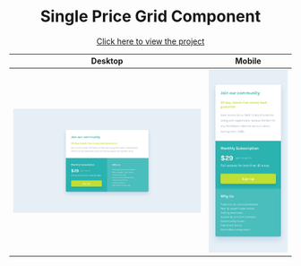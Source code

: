 <h1 align=center>Single Price Grid Component</a></h1>

<p align=center>
    <a target="_blank" href="https://jialatteo.github.io/Frontend-Mentor-Challenges/1-single-price-grid-component/">Click here to view the project </a> 
</p>

Desktop | Mobile
:--------------------------------:|:-------------------------:
![Desktop design](./design/desktop-design.jpg)  |  ![Mobile design](./design/mobile-design.jpg)
